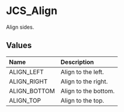 # JCS_Align

Align sides.

## Values

| Name         | Description          |
|:-------------|:---------------------|
| ALIGN_LEFT   | Align to the left.   |
| ALIGN_RIGHT  | Align to the right.  |
| ALIGN_BOTTOM | Align to the bottom. |
| ALIGN_TOP    | Align to the top.    |
